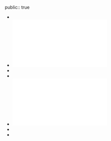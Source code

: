 public:: true

-
- ![700183 分布式机器学习 算法、理论与实践 1.pdf](../assets/700183_分布式机器学习_算法、理论与实践_1_1693229449749_0.pdf)
-
-
- ![700183 分布式机器学习 算法、理论与实践 2.pdf](../assets/700183_分布式机器学习_算法、理论与实践_2_1693229432480_0.pdf)
-
-
